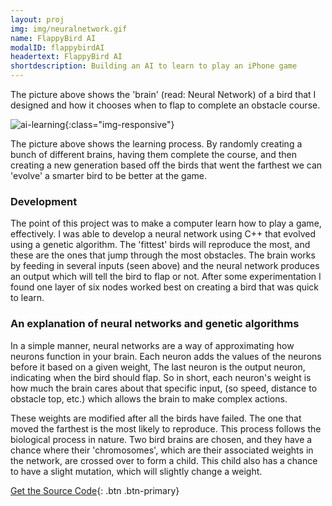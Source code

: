 ```yaml
---
layout: proj
img: img/neuralnetwork.gif
name: FlappyBird AI
modalID: flappybirdAI
headertext: FlappyBird AI
shortdescription: Building an AI to learn to play an iPhone game
---
```


The picture above shows the 'brain' (read: Neural Network) of a bird that I designed and how it chooses when to flap to complete an obstacle course. 

![ai-learning][birdfitimg]{:class="img-responsive"}

The picture above shows the learning process. By randomly creating a bunch of different brains, having them complete the course, and then creating a new generation based off the birds that went the farthest we can 'evolve' a smarter bird to be better at the game.

### Development
The point of this project was to make a computer learn how to play a game, effectively. I was able to develop a neural network using C++ that evolved using a genetic algorithm. The 'fittest' birds will reproduce the most, and these are the ones that jump through the most obstacles. The brain works by feeding in several inputs (seen above) and the neural network produces an output which will tell the bird to flap or not. After some experimentation I found one layer of six nodes worked best on creating a bird that was quick to learn.

### An explanation of neural networks and genetic algorithms
In a simple manner, neural networks are a way of approximating how neurons function in your brain. Each neuron adds the values of the neurons before it based on a given weight, The last neuron is the output neuron, indicating when the bird should flap. So in short, each neuron's weight is how much the brain cares about that specific input, (so speed, distance to obstacle top, etc.) which allows the brain to make complex actions. 

These weights are modified after all the birds have failed. The one that moved the farthest is the most likely to reproduce. This process follows the biological process in nature. Two bird brains are chosen, and they have a chance where their 'chromosomes', which are their associated weights in the network, are crossed over to form a child. This child also has a chance to have a slight mutation, which will slightly change a weight.

[Get the Source Code](http://www.google.com){: .btn .btn-primary}

[birdfitimg]: img/learningai.gif "Fit Birds"